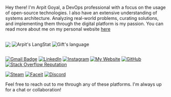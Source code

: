 Hey there! I'm Arpit Goyal, a DevOps professional with a focus on the usage of open-source technologies. I also have an extensive understanding of systems architecture. Analyzing real-world problems, curating solutions, and implementing them through the digital platform is my passion. You can read more about me on my personal website <a href="https://argoyal.github.io/" target="_blank">here</a>

##

<div>
  <img align="center" src="https://github-readme-stats.vercel.app/api?username=argoyal&count_private=true&show_icons=true&include_all_commits=true&theme=radical">
  <img align="center" src="https://github-readme-streak-stats.herokuapp.com/?user=argoyal&theme=radical" alt="Arpit's LangStat" />
  <img align="center" src="https://github-readme-stats.vercel.app/api/top-langs?username=argoyal&langs_count=10&show_icons=true&locale=en&layout=compact&theme=radical" alt="Gift's language"/>
</div>

##

[![Gmail Badge](https://img.shields.io/badge/-Gmail-c14438?style=flat-square&logo=Gmail&logoColor=white&link=mailto:arpitgoyal.iitkgp@gmail.com)](mailto:arpitgoyal.iitkgp@gmail.com) [![LinkedIn](https://img.shields.io/badge/-LinkedIn-0077B5?style=flat&logo=linkedin&logoColor=white)](https://www.linkedin.com/in/arpitgoyalkgp/) [![Instagram](https://img.shields.io/badge/-Instagram-E4405F?style=flat&logo=instagram&logoColor=white)](https://www.instagram.com/_._appy_._) [![My Website](https://img.shields.io/badge/-My%20Website-646464?style=flat&logo=google-chrome&logoColor=white)](https://arpitgoyal.co.in/) [![GitHub](https://img.shields.io/badge/-GitHub-313131?style=flat&logo=github&logoColor=white)](https://github.com/argoyal) [![Stack Overflow Reputation](https://img.shields.io/stackexchange/stackoverflow/r/4719293?color=orange&label=Reputation&logo=stackoverflow&style=flat-square)](https://stackoverflow.com/users/4719293)

[![Steam](https://img.shields.io/badge/-Steam-000000?style=flat&logo=steam&logoColor=white)](https://steamcommunity.com/id/rattlesnakeeda/) [![Faceit](https://img.shields.io/badge/-Faceit-FF5500?style=flat&logo=faceit&logoColor=white)](https://www.faceit.com/en/players/k33da) [![Discord](https://img.shields.io/badge/-Discord-000000?style=flat&logo=discord&logoColor=white)](https://www.faceit.com/en/players/k33da)


Feel free to reach out to me through any of these platforms. I'm always up for a chat or collaboration!


